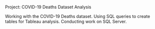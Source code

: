 Project: COVID-19 Deaths Dataset Analysis

Working with the COVID-19 Deaths dataset.
Using SQL queries to create tables for Tableau analysis.
Conducting work on SQL Server.
